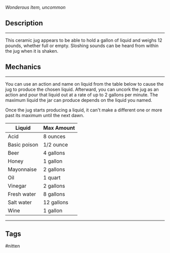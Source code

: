 *Wonderous Item, uncommon*
## Description
---
This ceramic jug appears to be able to hold a gallon of liquid and weighs 12 pounds, whether full or empty. Sloshing sounds can be heard from within the jug when it is shaken.

## Mechanics
---
You can use an action and name on liquid from the table below to cause the jug to produce the chosen liquid. Afterward, you can uncork the jug as an action and pour that liquid out at a rate of up to 2 gallons per minute. The maximum liquid the jar can produce depends on the liquid you named.

Once the jug starts producing a liquid, it can't make a different one or more past its maximum until the next dawn.

| Liquid       | Max Amount |
| ------------ | ---------- |
| Acid         | 8 ounces   |
| Basic poison | 1/2 ounce  |
| Beer         | 4 gallons  |
| Honey        | 1 gallon   |
| Mayonnaise   | 2 gallons  |
| Oil          | 1 quart    |
| Vinegar      | 2 gallons  |
| Fresh water  | 8 gallons  |
| Salt water   | 12 gallons |
| Wine         | 1 gallon           |

---
## Tags
#nitten 